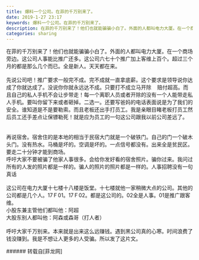 ```yaml
---
title: 爆料一个公司。在菲的千万别来了。
date: 2019-1-27 23:17
keywords: 爆料一个公司。在菲的千万别来了。
description: 在菲的千万别来了！他们也就能骗骗小白了。外面的人都叫电力大厦。在一个商场旁边。这公司人事能比推广还多。这公司六七十个推广加上客维上百个。超过三个月的都是那么几个而已。全是新人。天天都在来。先说公司吧！推广要求一般完不成。完不成就一直拿底薪。这个要求是领导说你达成了你就达成了。没说你你就永远达不成。只要打不成立马开除    赔付超高。而且自己的私人手机不会让步带走！每一个离职人员或者开除的没有一个人能带走私人手机。要叫你留下来或者砸掉。二选一。还要写爸妈的电话表面说是为了我们的安全。谁知道是不是要勒索。而且老板还出手打员工。我是亲眼目睹老板打员工然后员工还手差点让保镖勒死！就是应为员工的一句这公司跟我以前公司差远了。再说宿舍。宿舍住的是本地的相当于民宿大门就是一个破铁门。自己的门一个破木头门。没有热水。马桶是坏的。空调是坏的。一点信号都没有。出来全是贫民区。要走二十分钟才能到商场。呼吁大家不要被骗了他家人事很多。会给你发好看的宿舍照片。骗你过来。我问过所有的人发的照片都是一样的。骗人的照片的照片都是一样的。人事招聘没有一句真话这公司在电力大厦十七楼十八楼是饭堂。十七楼就他一家稍微大点的公司。其他的公司都是几个人。17Ｆ01。17Ｆ02。都是这公司的。02全是人事。01是推广跟客维。小股东兼主管他们都叫他：阿超大股东别人都叫他：阿森或森哥（打人者）呼吁大家千万别来。本来就是出来这么远赚钱。遇到黑公司真的心寒。时间浪费了钱没赚到。我是不想让人更多的人受骗。所以发了这片文。
categories: sharing
---
```

<td class="t_f" id="postmessage_2824384">

在菲的千万别来了！他们也就能骗骗小白了。外面的人都叫电力大厦。在一个商场旁边。这公司人事能比推广还多。这公司六七十个推广加上客维上百个。超过三个月的都是那么几个而已。全是新人。天天都在来。<br/>
<br/>
先说公司吧！推广要求一般完不成。完不成就一直拿底薪。这个要求是领导说你达成了你就达成了。没说你你就永远达不成。只要打不成立马开除    赔付超高。而且自己的私人手机不会让步带走！每一个离职人员或者开除的没有一个人能带走私人手机。要叫你留下来或者砸掉。二选一。还要写爸妈的电话表面说是为了我们的安全。谁知道是不是要勒索。而且老板还出手打员工。我是亲眼目睹老板打员工然后员工还手差点让保镖勒死！就是应为员工的一句这公司跟我以前公司差远了。<br/>
<br/>
<br/>
再说宿舍。宿舍住的是本地的相当于民宿大门就是一个破铁门。自己的门一个破木头门。没有热水。马桶是坏的。空调是坏的。一点信号都没有。出来全是贫民区。要走二十分钟才能到商场。<br/>
呼吁大家不要被骗了他家人事很多。会给你发好看的宿舍照片。骗你过来。我问过所有的人发的照片都是一样的。骗人的照片的照片都是一样的。人事招聘没有一句真话<br/>
<br/>
这公司在电力大厦十七楼十八楼是饭堂。十七楼就他一家稍微大点的公司。其他的公司都是几个人。17Ｆ01。17Ｆ02。都是这公司的。02全是人事。01是推广跟客维。<br/>
小股东兼主管他们都叫他：阿超<br/>
大股东别人都叫他：阿森或森哥（打人者）<br/>
<br/>
呼吁大家千万别来。本来就是出来这么远赚钱。遇到黑公司真的心寒。时间浪费了钱没赚到。我是不想让人更多的人受骗。所以发了这片文。<br/>
</td>
###### 转载自[菲龙网]